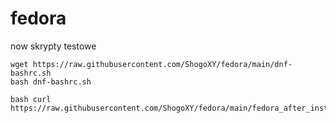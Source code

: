 # fedora
now skrypty testowe

```
wget https://raw.githubusercontent.com/ShogoXY/fedora/main/dnf-bashrc.sh
bash dnf-bashrc.sh
```

```
bash curl https://raw.githubusercontent.com/ShogoXY/fedora/main/fedora_after_install.sh

```
